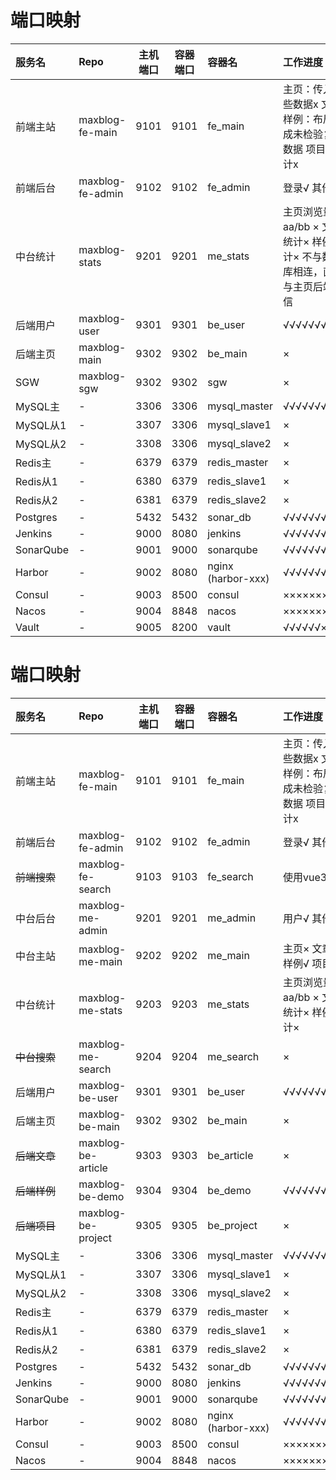 # 端口映射

| 服务名       | Repo             | 主机端口 | 容器端口 | 容器名                | 工作进度                                        |
|:----------|:-----------------|:----:|:----:|:-------------------|:--------------------------------------------|
| 前端主站      | maxblog-fe-main  | 9101 | 9101 | fe_main            | 主页：传入哪些数据x 文章× 样例：布局完成未检验复杂数据 项目× 统计x       |
| 前端后台      | maxblog-fe-admin | 9102 | 9102 | fe_admin           | 登录√ 其他x                                     |
| 中台统计      | maxblog-stats    | 9201 | 9201 | me_stats           | 主页浏览量aa/bb ×  文章统计× 样例统计× 不与数据库相连，直接与主页后端通信 |
| 后端用户      | maxblog-user     | 9301 | 9301 | be_user            | √√√√√√√√√                                   |
| 后端主页      | maxblog-main     | 9302 | 9302 | be_main            | ×                                           |
| SGW       | maxblog-sgw      | 9302 | 9302 | sgw                | ×                                           |
| MySQL主    | -                | 3306 | 3306 | mysql_master       | √√√√√√√√√√                                  |
| MySQL从1   | -                | 3307 | 3306 | mysql_slave1       | ×                                           |
| MySQL从2   | -                | 3308 | 3306 | mysql_slave2       | ×                                           |
| Redis主    | -                | 6379 | 6379 | redis_master       | ×                                           |
| Redis从1   | -                | 6380 | 6379 | redis_slave1       | ×                                           |
| Redis从2   | -                | 6381 | 6379 | redis_slave2       | ×                                           |
| Postgres  | -                | 5432 | 5432 | sonar_db           | √√√√√√√√√√                                  |
| Jenkins   | -                | 9000 | 8080 | jenkins            | √√√√√√√√√√                                  |
| SonarQube | -                | 9001 | 9000 | sonarqube          | √√√√√√√√√√                                  |
| Harbor    | -                | 9002 | 8080 | nginx (harbor-xxx) | √√√√√√√√√√                                  |
| Consul    | -                | 9003 | 8500 | consul             | ××××××××××                                  |
| Nacos     | -                | 9004 | 8848 | nacos              | ××××××××××                                  |
| Vault     | -                | 9005 | 8200 | vault              | √√√√√√××××                                  |


# 端口映射

| 服务名       | Repo               | 主机端口 | 容器端口 | 容器名                | 工作进度                                  |
|:----------|:-------------------|:----:|:----:|:-------------------|:--------------------------------------|
| 前端主站      | maxblog-fe-main    | 9101 | 9101 | fe_main            | 主页：传入哪些数据x 文章× 样例：布局完成未检验复杂数据 项目× 统计x |
| 前端后台      | maxblog-fe-admin   | 9102 | 9102 | fe_admin           | 登录√ 其他x                               |
| ~~前端搜索~~  | maxblog-fe-search  | 9103 | 9103 | fe_search          | 使用vue3 ×                              |
| 中台后台      | maxblog-me-admin   | 9201 | 9201 | me_admin           | 用户√ 其他×                               |
| 中台主站      | maxblog-me-main    | 9202 | 9202 | me_main            | 主页× 文章× 样例√ 项目×                       |
| 中台统计      | maxblog-me-stats   | 9203 | 9203 | me_stats           | 主页浏览量aa/bb ×  文章统计× 样例统计×             |
| ~~中台搜索~~  | maxblog-me-search  | 9204 | 9204 | me_search          | ×                                     |
| 后端用户      | maxblog-be-user    | 9301 | 9301 | be_user            | √√√√√√√√√                             |
| 后端主页      | maxblog-be-main    | 9302 | 9302 | be_main            | ×                                     |
| ~~后端文章~~  | maxblog-be-article | 9303 | 9303 | be_article         | ×                                     |
| ~~后端样例~~  | maxblog-be-demo    | 9304 | 9304 | be_demo            | √√√√√√√√√                             |
| ~~后端项目~~  | maxblog-be-project | 9305 | 9305 | be_project         | ×                                     |
| MySQL主    | -                  | 3306 | 3306 | mysql_master       | √√√√√√√√√√                            |
| MySQL从1   | -                  | 3307 | 3306 | mysql_slave1       | ×                                     |
| MySQL从2   | -                  | 3308 | 3306 | mysql_slave2       | ×                                     |
| Redis主    | -                  | 6379 | 6379 | redis_master       | ×                                     |
| Redis从1   | -                  | 6380 | 6379 | redis_slave1       | ×                                     |
| Redis从2   | -                  | 6381 | 6379 | redis_slave2       | ×                                     |
| Postgres  | -                  | 5432 | 5432 | sonar_db           | √√√√√√√√√√                            |
| Jenkins   | -                  | 9000 | 8080 | jenkins            | √√√√√√√√√√                            |
| SonarQube | -                  | 9001 | 9000 | sonarqube          | √√√√√√√√√√                            |
| Harbor    | -                  | 9002 | 8080 | nginx (harbor-xxx) | √√√√√√√√√√                            |
| Consul    | -                  | 9003 | 8500 | consul             | ××××××××××                            |
| Nacos     | -                  | 9004 | 8848 | nacos              | ××××××××××                            |

